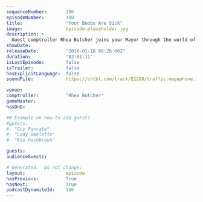 ```yaml
---
sequenceNumber:       196
episodeNumber:        180
title:                "Your Boobs Are Sick"
image:                episode-placeholder.jpg
description: >
  Guest comptroller Rhea Butcher joins your Mayor through the world of politics, gay weddings and mannequin legs. Watch the video at harmontown.com/live. Become a member!
showDate:             
releaseDate:          "2016-01-18 08:26:00Z"
duration:             "02:01:11"
isLostEpisode:        false
isTrailer:            false
hasExplicitLanguage:  false
soundFile:            https://chtbl.com/track/E2288/traffic.megaphone.fm/STA4126889238.mp3?updated=1560556056

venue:                
comptroller:          "Rhea Butcher"
gameMaster:           
hasDnD:               

## Example on how to add guests
#guests:
#- "Guy Pancake"
#- "Lady Omelette"
#- "Kid Hashbrown"

guests:
audienceGuests:

# Generated.  Do not change:
layout:               episode
hasPrevious:          True
hasNext:              True
podcastDynamiteId:    196
---
```


